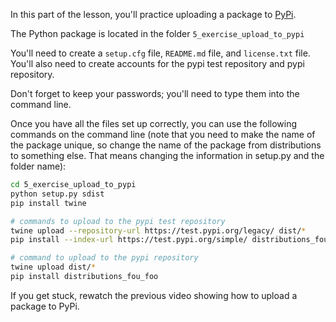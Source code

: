 In this part of the lesson, you'll practice uploading a package to [PyPi](https://pypi.org/).

The Python package is located in the folder `5_exercise_upload_to_pypi`

You'll need to create a `setup.cfg` file, `README.md` file, and `license.txt` file. You'll also need to create accounts for the pypi test repository and pypi repository.

Don't forget to keep your passwords; you'll need to type them into the command line.


Once you have all the files set up correctly, you can use the following commands on the command line (note that you need to make the name of the package unique, so change the name of the package from distributions to something else. That means changing the information in setup.py and the folder name):

```sh
cd 5_exercise_upload_to_pypi
python setup.py sdist
pip install twine

# commands to upload to the pypi test repository
twine upload --repository-url https://test.pypi.org/legacy/ dist/*
pip install --index-url https://test.pypi.org/simple/ distributions_fou_foo

# command to upload to the pypi repository
twine upload dist/*
pip install distributions_fou_foo
```

If you get stuck, rewatch the previous video showing how to upload a package to PyPi.

